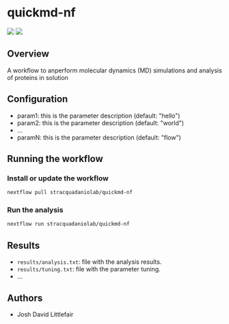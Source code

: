# quickmd-nf

![](https://img.shields.io/badge/current_version-0.0.16-blue)
![](https://github.com/stracquadaniolab/quickmd-nf/workflows/build/badge.svg)
## Overview
A workflow to anperform molecular dynamics (MD) simulations and analysis of proteins in solution

## Configuration

- param1: this is the parameter description (default: "hello")
- param2: this is the parameter description (default: "world")
- ...
- paramN: this is the parameter description (default: "flow")

## Running the workflow

### Install or update the workflow

```bash
nextflow pull stracquadaniolab/quickmd-nf
```

### Run the analysis

```bash
nextflow run stracquadaniolab/quickmd-nf
```

## Results

- `results/analysis.txt`: file with the analysis results.
- `results/tuning.txt`: file with the parameter tuning.
- ...

## Authors

- Josh David Littlefair
